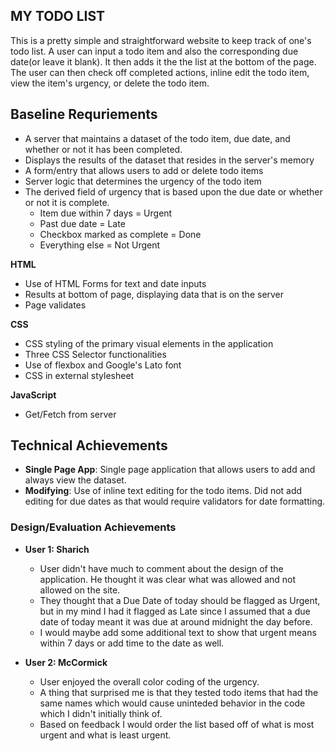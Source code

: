 ## MY TODO LIST
This is a pretty simple and straightforward website to keep track of one's todo list.
A user can input a todo item and also the corresponding due date(or leave it blank). It then adds it the the list at the bottom of the page.
The user can then check off completed actions, inline edit the todo item, view the item's urgency, or delete the todo item.

## Baseline Requriements
- A server that maintains a dataset of the todo item, due date, and whether or not it has been completed.
- Displays the results of the dataset that resides in the server's memory
- A form/entry that allows users to add or delete todo items
- Server logic that determines the urgency of the todo item
- The derived field of urgency that is based upon the due date or whether or not it is complete.
  - Item due within 7 days = Urgent
  - Past due date = Late
  - Checkbox marked as complete = Done
  - Everything else = Not Urgent

**HTML**
- Use of HTML Forms for text and date inputs
- Results at bottom of page, displaying data that is on the server
- Page validates

**CSS**
- CSS styling of the primary visual elements in the application
- Three CSS Selector functionalities
- Use of flexbox and Google's Lato font
- CSS in external stylesheet

**JavaScript**
- Get/Fetch from server

## Technical Achievements

- **Single Page App**: Single page application that allows users to add and always view the dataset.
- **Modifying**: Use of inline text editing for the todo items. Did not add editing for due dates as that would require validators for date formatting.

### Design/Evaluation Achievements

- **User 1: Sharich**
  - User didn't have much to comment about the design of the application. He thought it was clear what was allowed and not allowed on the site.
  - They thought that a Due Date of today should be flagged as Urgent, but in my mind I had it flagged as Late since I assumed that a due date of today meant it was due at around midnight the day before.
  - I would maybe add some additional text to show that urgent means within 7 days or add time to the date as well.
  
- **User 2: McCormick**
  - User enjoyed the overall color coding of the urgency.
  - A thing that surprised me is that they tested todo items that had the same names which would cause uninteded behavior in the code which I didn't initially think of.
  - Based on feedback I would order the list based off of what is most urgent and what is least urgent.
